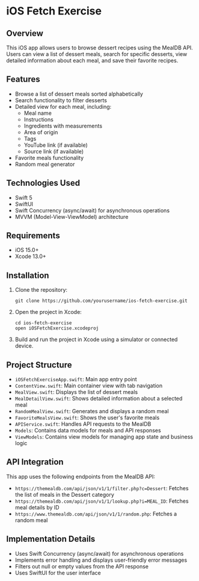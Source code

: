 # iOS Fetch Exercise

## Overview

This iOS app allows users to browse dessert recipes using the MealDB API. Users can view a list of dessert meals, search for specific desserts, view detailed information about each meal, and save their favorite recipes.

## Features

- Browse a list of dessert meals sorted alphabetically
- Search functionality to filter desserts
- Detailed view for each meal, including:
  - Meal name
  - Instructions
  - Ingredients with measurements
  - Area of origin
  - Tags
  - YouTube link (if available)
  - Source link (if available)
- Favorite meals functionality
- Random meal generator

## Technologies Used

- Swift 5
- SwiftUI
- Swift Concurrency (async/await) for asynchronous operations
- MVVM (Model-View-ViewModel) architecture

## Requirements

- iOS 15.0+
- Xcode 13.0+

## Installation

1. Clone the repository:
   ```
   git clone https://github.com/yourusername/ios-fetch-exercise.git
   ```
2. Open the project in Xcode:
   ```
   cd ios-fetch-exercise
   open iOSFetchExercise.xcodeproj
   ```
3. Build and run the project in Xcode using a simulator or connected device.

## Project Structure

- `iOSFetchExerciseApp.swift`: Main app entry point
- `ContentView.swift`: Main container view with tab navigation
- `MealView.swift`: Displays the list of dessert meals
- `MealDetailView.swift`: Shows detailed information about a selected meal
- `RandomMealView.swift`: Generates and displays a random meal
- `FavoriteMealsView.swift`: Shows the user's favorite meals
- `APIService.swift`: Handles API requests to the MealDB
- `Models`: Contains data models for meals and API responses
- `ViewModels`: Contains view models for managing app state and business logic

## API Integration

This app uses the following endpoints from the MealDB API:

- `https://themealdb.com/api/json/v1/1/filter.php?c=Dessert`: Fetches the list of meals in the Dessert category
- `https://themealdb.com/api/json/v1/1/lookup.php?i=MEAL_ID`: Fetches meal details by ID
- `https://www.themealdb.com/api/json/v1/1/random.php`: Fetches a random meal

## Implementation Details

- Uses Swift Concurrency (async/await) for asynchronous operations
- Implements error handling and displays user-friendly error messages
- Filters out null or empty values from the API response
- Uses SwiftUI for the user interface
